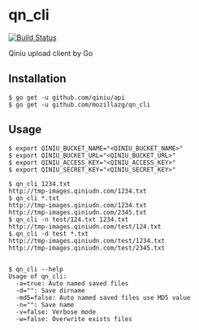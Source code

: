 qn\_cli
======

[![Build Status](https://travis-ci.org/mozillazg/qn_cli.svg)](https://travis-ci.org/mozillazg/qn\_cli)

Qiniu upload client by Go


Installation
------------

```
$ go get -u github.com/qiniu/api
$ go get -u github.com/mozillazg/qn_cli
```


Usage
------

```
$ export QINIU_BUCKET_NAME="<QINIU_BUCKET_NAME>"
$ export QINIU_BUCKET_URL="<QINIU_BUCKET_URL>"
$ export QINIU_ACCESS_KEY="<QINIU_ACCESS_KEY>"
$ export QINIU_SECRET_KEY="<QINIU_SECRET_KEY>"

$ qn_cli 1234.txt
http://tmp-images.qiniudn.com/1234.txt
$ qn_cli *.txt
http://tmp-images.qiniudn.com/1234.txt
http://tmp-images.qiniudn.com/2345.txt
$ qn_cli -n test/124.txt 1234.txt
http://tmp-images.qiniudn.com/test/124.txt
$ qn_cli -d test *.txt
http://tmp-images.qiniudn.com/test/1234.txt
http://tmp-images.qiniudn.com/test/2345.txt


$ qn_cli --help
Usage of qn_cli:
  -a=true: Auto named saved files
  -d="": Save dirname
  -md5=false: Auto named saved files use MD5 value
  -n="": Save name
  -v=false: Verbose mode
  -w=false: Overwrite exists files
```
